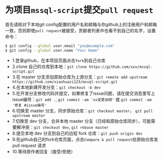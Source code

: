 # 为项目`mssql-script`提交`pull request`

首先请核对下本地git config配置的用户名和邮箱与你github上的注册用户和邮箱一致，否则即使`pull request`被接受，贡献者列表中也看不到自己的名字，设置命令：

``` bash
$ git config --global user.email "you@example.com"
$ git config --global user.name "Your Name"
```

- 1.登录github，在本项目页面点击`fork`到自己仓库
- 2.clone 自己的仓库到本地：`git clone https://github.com/xxx/mssql-script.git`
- 3.在 master 分支添加原始仓库为上游分支：`git remote add upstream  https://github.com/xiaohuazi123/mssql-script.git`
- 4.在本地新建开发分支：`git checkout -b dev`
- 5.在开发分支修改代码并提交，如果修复了issue问题，请在提交消息里写上issue编号：`git add .`, `git commit -am 'xx变更说明'` 或 `git commit -am '修复 #issue编号'` 
- 6.切换至 master 分支，同步原始仓库：`git checkout master`， `git pull upstream master`
- 7.切换至 dev 分支，合并本地 master 分支（已经和原始仓库同步），可能需要解冲突：`git checkout dev`, `git rebase master`
- 8.提交本地 dev 分支到自己的远程 fork 仓库：`git push origin dev`
- 9.在github自己的fork仓库页面，点击`Compare & pull request`给原始仓库发 pull request 请求
- 10.等待原作者回复（接受/拒绝）
